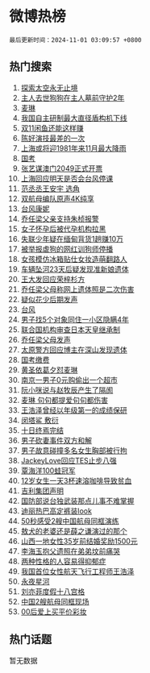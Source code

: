 # 微博热榜

`最后更新时间：2024-11-01 03:09:57 +0800`

## 热门搜索

1. [探索太空永无止境](https://m.weibo.cn/search?containerid=100103type%3D1%26t%3D10%26q%3D%23%E6%8E%A2%E7%B4%A2%E5%A4%AA%E7%A9%BA%E6%B0%B8%E6%97%A0%E6%AD%A2%E5%A2%83%23&stream_entry_id=51&isnewpage=1&extparam=seat%3D1%26cate%3D10103%26filter_type%3Drealtimehot%26stream_entry_id%3D51%26c_type%3D51%26pos%3D0%26q%3D%2523%25E6%258E%25A2%25E7%25B4%25A2%25E5%25A4%25AA%25E7%25A9%25BA%25E6%25B0%25B8%25E6%2597%25A0%25E6%25AD%25A2%25E5%25A2%2583%2523%26dgr%3D0%26display_time%3D1730401796%26pre_seqid%3D173040179610502730554112)
1. [主人去世狗狗在主人墓前守护2年](https://m.weibo.cn/search?containerid=100103type%3D1%26t%3D10%26q%3D%23%E4%B8%BB%E4%BA%BA%E5%8E%BB%E4%B8%96%E7%8B%97%E7%8B%97%E5%9C%A8%E4%B8%BB%E4%BA%BA%E5%A2%93%E5%89%8D%E5%AE%88%E6%8A%A42%E5%B9%B4%23&stream_entry_id=31&isnewpage=1&extparam=seat%3D1%26lcate%3D5001%26stream_entry_id%3D31%26q%3D%2523%25E4%25B8%25BB%25E4%25BA%25BA%25E5%258E%25BB%25E4%25B8%2596%25E7%258B%2597%25E7%258B%2597%25E5%259C%25A8%25E4%25B8%25BB%25E4%25BA%25BA%25E5%25A2%2593%25E5%2589%258D%25E5%25AE%2588%25E6%258A%25A42%25E5%25B9%25B4%2523%26dgr%3D0%26cate%3D5001%26filter_type%3Drealtimehot%26flag%3D0%26c_type%3D31%26realpos%3D1%26band_rank%3D1%26pos%3D0%26display_time%3D1730401796%26pre_seqid%3D173040179610502730554112)
1. [麦琳](https://m.weibo.cn/search?containerid=100103type%3D1%26t%3D10%26q%3D%E9%BA%A6%E7%90%B3&stream_entry_id=31&isnewpage=1&extparam=seat%3D1%26lcate%3D5001%26stream_entry_id%3D31%26q%3D%25E9%25BA%25A6%25E7%2590%25B3%26dgr%3D0%26cate%3D5001%26filter_type%3Drealtimehot%26flag%3D0%26c_type%3D31%26realpos%3D2%26band_rank%3D2%26pos%3D1%26display_time%3D1730401796%26pre_seqid%3D173040179610502730554112)
1. [我国自主研制最大直径盾构机下线](https://m.weibo.cn/search?containerid=100103type%3D1%26t%3D10%26q%3D%23%E6%88%91%E5%9B%BD%E8%87%AA%E4%B8%BB%E7%A0%94%E5%88%B6%E6%9C%80%E5%A4%A7%E7%9B%B4%E5%BE%84%E7%9B%BE%E6%9E%84%E6%9C%BA%E4%B8%8B%E7%BA%BF%23&stream_entry_id=31&isnewpage=1&extparam=seat%3D1%26lcate%3D5001%26stream_entry_id%3D31%26q%3D%2523%25E6%2588%2591%25E5%259B%25BD%25E8%2587%25AA%25E4%25B8%25BB%25E7%25A0%2594%25E5%2588%25B6%25E6%259C%2580%25E5%25A4%25A7%25E7%259B%25B4%25E5%25BE%2584%25E7%259B%25BE%25E6%259E%2584%25E6%259C%25BA%25E4%25B8%258B%25E7%25BA%25BF%2523%26dgr%3D0%26cate%3D5001%26filter_type%3Drealtimehot%26flag%3D0%26c_type%3D31%26realpos%3D3%26band_rank%3D3%26pos%3D2%26display_time%3D1730401796%26pre_seqid%3D173040179610502730554112)
1. [双11闲鱼还能这样赚](https://m.weibo.cn/search?containerid=100103type%3D1%26t%3D10%26q%3D%23%E5%8F%8C11%E9%97%B2%E9%B1%BC%E8%BF%98%E8%83%BD%E8%BF%99%E6%A0%B7%E8%B5%9A%23&stream_entry_id=31&isnewpage=1&extparam=seat%3D1%26lcate%3D5001%26is_ad_pos%3D1%26q%3D%2523%25E5%258F%258C11%25E9%2597%25B2%25E9%25B1%25BC%25E8%25BF%2598%25E8%2583%25BD%25E8%25BF%2599%25E6%25A0%25B7%25E8%25B5%259A%2523%26dgr%3D0%26cate%3D5001%26adid%3D262479%26filter_type%3Drealtimehot%26stream_entry_id%3D31%26c_type%3D31%26topic_ad%3D1%26band_rank%3D4%26pos%3D3%26display_time%3D1730401796%26pre_seqid%3D173040179610502730554112)
1. [陈好演技最差的一次](https://m.weibo.cn/search?containerid=100103type%3D1%26t%3D10%26q%3D%23%E9%99%88%E5%A5%BD%E6%BC%94%E6%8A%80%E6%9C%80%E5%B7%AE%E7%9A%84%E4%B8%80%E6%AC%A1%23&stream_entry_id=31&isnewpage=1&extparam=seat%3D1%26lcate%3D5001%26stream_entry_id%3D31%26q%3D%2523%25E9%2599%2588%25E5%25A5%25BD%25E6%25BC%2594%25E6%258A%2580%25E6%259C%2580%25E5%25B7%25AE%25E7%259A%2584%25E4%25B8%2580%25E6%25AC%25A1%2523%26dgr%3D0%26cate%3D5001%26filter_type%3Drealtimehot%26flag%3D2%26c_type%3D31%26realpos%3D4%26band_rank%3D4%26pos%3D4%26display_time%3D1730401796%26pre_seqid%3D173040179610502730554112)
1. [上海或将迎1981年来11月最大降雨](https://m.weibo.cn/search?containerid=100103type%3D1%26t%3D10%26q%3D%23%E4%B8%8A%E6%B5%B7%E6%88%96%E5%B0%86%E8%BF%8E1981%E5%B9%B4%E6%9D%A511%E6%9C%88%E6%9C%80%E5%A4%A7%E9%99%8D%E9%9B%A8%23&stream_entry_id=31&isnewpage=1&extparam=seat%3D1%26lcate%3D5001%26stream_entry_id%3D31%26q%3D%2523%25E4%25B8%258A%25E6%25B5%25B7%25E6%2588%2596%25E5%25B0%2586%25E8%25BF%258E1981%25E5%25B9%25B4%25E6%259D%25A511%25E6%259C%2588%25E6%259C%2580%25E5%25A4%25A7%25E9%2599%258D%25E9%259B%25A8%2523%26dgr%3D0%26cate%3D5001%26filter_type%3Drealtimehot%26flag%3D0%26c_type%3D31%26realpos%3D5%26band_rank%3D5%26pos%3D5%26display_time%3D1730401796%26pre_seqid%3D173040179610502730554112)
1. [国考](https://m.weibo.cn/search?containerid=100103type%3D1%26t%3D10%26q%3D%E5%9B%BD%E8%80%83&stream_entry_id=31&isnewpage=1&extparam=seat%3D1%26lcate%3D5001%26stream_entry_id%3D31%26q%3D%25E5%259B%25BD%25E8%2580%2583%26dgr%3D0%26cate%3D5001%26filter_type%3Drealtimehot%26flag%3D0%26c_type%3D31%26realpos%3D6%26band_rank%3D6%26pos%3D6%26display_time%3D1730401796%26pre_seqid%3D173040179610502730554112)
1. [张艺谋澳门2049正式开票](https://m.weibo.cn/search?containerid=100103type%3D1%26t%3D10%26q%3D%23%E5%BC%A0%E8%89%BA%E8%B0%8B%E6%BE%B3%E9%97%A82049%E6%AD%A3%E5%BC%8F%E5%BC%80%E7%A5%A8%23&stream_entry_id=31&isnewpage=1&extparam=seat%3D1%26lcate%3D5001%26is_ad_pos%3D1%26q%3D%2523%25E5%25BC%25A0%25E8%2589%25BA%25E8%25B0%258B%25E6%25BE%25B3%25E9%2597%25A82049%25E6%25AD%25A3%25E5%25BC%258F%25E5%25BC%2580%25E7%25A5%25A8%2523%26dgr%3D0%26cate%3D5001%26adid%3D262532%26filter_type%3Drealtimehot%26stream_entry_id%3D31%26c_type%3D31%26topic_ad%3D1%26band_rank%3D7%26pos%3D7%26display_time%3D1730401796%26pre_seqid%3D173040179610502730554112)
1. [上海回应明天是否会台风停课](https://m.weibo.cn/search?containerid=100103type%3D1%26t%3D10%26q%3D%23%E4%B8%8A%E6%B5%B7%E5%9B%9E%E5%BA%94%E6%98%8E%E5%A4%A9%E6%98%AF%E5%90%A6%E4%BC%9A%E5%8F%B0%E9%A3%8E%E5%81%9C%E8%AF%BE%23&stream_entry_id=31&isnewpage=1&extparam=seat%3D1%26lcate%3D5001%26stream_entry_id%3D31%26q%3D%2523%25E4%25B8%258A%25E6%25B5%25B7%25E5%259B%259E%25E5%25BA%2594%25E6%2598%258E%25E5%25A4%25A9%25E6%2598%25AF%25E5%2590%25A6%25E4%25BC%259A%25E5%258F%25B0%25E9%25A3%258E%25E5%2581%259C%25E8%25AF%25BE%2523%26dgr%3D0%26cate%3D5001%26filter_type%3Drealtimehot%26flag%3D0%26c_type%3D31%26realpos%3D7%26band_rank%3D7%26pos%3D8%26display_time%3D1730401796%26pre_seqid%3D173040179610502730554112)
1. [范丞丞王安宇 选角](https://m.weibo.cn/search?containerid=100103type%3D1%26t%3D10%26q%3D%E8%8C%83%E4%B8%9E%E4%B8%9E%E7%8E%8B%E5%AE%89%E5%AE%87+%E9%80%89%E8%A7%92&stream_entry_id=31&isnewpage=1&extparam=seat%3D1%26lcate%3D5001%26stream_entry_id%3D31%26q%3D%25E8%258C%2583%25E4%25B8%259E%25E4%25B8%259E%25E7%258E%258B%25E5%25AE%2589%25E5%25AE%2587%2520%25E9%2580%2589%25E8%25A7%2592%26dgr%3D0%26cate%3D5001%26filter_type%3Drealtimehot%26flag%3D0%26c_type%3D31%26realpos%3D8%26band_rank%3D8%26pos%3D9%26display_time%3D1730401796%26pre_seqid%3D173040179610502730554112)
1. [双航母编队原声4K纯享](https://m.weibo.cn/search?containerid=100103type%3D1%26t%3D10%26q%3D%23%E5%8F%8C%E8%88%AA%E6%AF%8D%E7%BC%96%E9%98%9F%E5%8E%9F%E5%A3%B04K%E7%BA%AF%E4%BA%AB%23&stream_entry_id=31&isnewpage=1&extparam=seat%3D1%26lcate%3D5001%26stream_entry_id%3D31%26q%3D%2523%25E5%258F%258C%25E8%2588%25AA%25E6%25AF%258D%25E7%25BC%2596%25E9%2598%259F%25E5%258E%259F%25E5%25A3%25B04K%25E7%25BA%25AF%25E4%25BA%25AB%2523%26dgr%3D0%26cate%3D5001%26filter_type%3Drealtimehot%26flag%3D0%26c_type%3D31%26realpos%3D9%26band_rank%3D9%26pos%3D10%26display_time%3D1730401796%26pre_seqid%3D173040179610502730554112)
1. [台风康妮](https://m.weibo.cn/search?containerid=100103type%3D1%26t%3D10%26q%3D%E5%8F%B0%E9%A3%8E%E5%BA%B7%E5%A6%AE&stream_entry_id=31&isnewpage=1&extparam=seat%3D1%26lcate%3D5001%26stream_entry_id%3D31%26q%3D%25E5%258F%25B0%25E9%25A3%258E%25E5%25BA%25B7%25E5%25A6%25AE%26dgr%3D0%26cate%3D5001%26filter_type%3Drealtimehot%26flag%3D0%26c_type%3D31%26realpos%3D10%26band_rank%3D10%26pos%3D11%26display_time%3D1730401796%26pre_seqid%3D173040179610502730554112)
1. [乔任梁父亲支持朱桢报警](https://m.weibo.cn/search?containerid=100103type%3D1%26t%3D10%26q%3D%23%E4%B9%94%E4%BB%BB%E6%A2%81%E7%88%B6%E4%BA%B2%E6%94%AF%E6%8C%81%E6%9C%B1%E6%A1%A2%E6%8A%A5%E8%AD%A6%23&stream_entry_id=31&isnewpage=1&extparam=seat%3D1%26lcate%3D5001%26stream_entry_id%3D31%26q%3D%2523%25E4%25B9%2594%25E4%25BB%25BB%25E6%25A2%2581%25E7%2588%25B6%25E4%25BA%25B2%25E6%2594%25AF%25E6%258C%2581%25E6%259C%25B1%25E6%25A1%25A2%25E6%258A%25A5%25E8%25AD%25A6%2523%26dgr%3D0%26cate%3D5001%26filter_type%3Drealtimehot%26flag%3D2%26c_type%3D31%26realpos%3D11%26band_rank%3D11%26pos%3D12%26display_time%3D1730401796%26pre_seqid%3D173040179610502730554112)
1. [女子怀孕后被代孕机构拉黑](https://m.weibo.cn/search?containerid=100103type%3D1%26t%3D10%26q%3D%23%E5%A5%B3%E5%AD%90%E6%80%80%E5%AD%95%E5%90%8E%E8%A2%AB%E4%BB%A3%E5%AD%95%E6%9C%BA%E6%9E%84%E6%8B%89%E9%BB%91%23&stream_entry_id=31&isnewpage=1&extparam=seat%3D1%26lcate%3D5001%26stream_entry_id%3D31%26q%3D%2523%25E5%25A5%25B3%25E5%25AD%2590%25E6%2580%2580%25E5%25AD%2595%25E5%2590%258E%25E8%25A2%25AB%25E4%25BB%25A3%25E5%25AD%2595%25E6%259C%25BA%25E6%259E%2584%25E6%258B%2589%25E9%25BB%2591%2523%26dgr%3D0%26cate%3D5001%26filter_type%3Drealtimehot%26flag%3D2%26c_type%3D31%26realpos%3D12%26band_rank%3D12%26pos%3D13%26display_time%3D1730401796%26pre_seqid%3D173040179610502730554112)
1. [失联少年疑在缅甸背货1趟赚10万](https://m.weibo.cn/search?containerid=100103type%3D1%26t%3D10%26q%3D%23%E5%A4%B1%E8%81%94%E5%B0%91%E5%B9%B4%E7%96%91%E5%9C%A8%E7%BC%85%E7%94%B8%E8%83%8C%E8%B4%A71%E8%B6%9F%E8%B5%9A10%E4%B8%87%23&stream_entry_id=31&isnewpage=1&extparam=seat%3D1%26lcate%3D5001%26stream_entry_id%3D31%26q%3D%2523%25E5%25A4%25B1%25E8%2581%2594%25E5%25B0%2591%25E5%25B9%25B4%25E7%2596%2591%25E5%259C%25A8%25E7%25BC%2585%25E7%2594%25B8%25E8%2583%258C%25E8%25B4%25A71%25E8%25B6%259F%25E8%25B5%259A10%25E4%25B8%2587%2523%26dgr%3D0%26cate%3D5001%26filter_type%3Drealtimehot%26flag%3D2%26c_type%3D31%26realpos%3D13%26band_rank%3D13%26pos%3D14%26display_time%3D1730401796%26pre_seqid%3D173040179610502730554112)
1. [被举报虐狗的网红训狗师停播](https://m.weibo.cn/search?containerid=100103type%3D1%26t%3D10%26q%3D%23%E8%A2%AB%E4%B8%BE%E6%8A%A5%E8%99%90%E7%8B%97%E7%9A%84%E7%BD%91%E7%BA%A2%E8%AE%AD%E7%8B%97%E5%B8%88%E5%81%9C%E6%92%AD%23&stream_entry_id=31&isnewpage=1&extparam=seat%3D1%26lcate%3D5001%26stream_entry_id%3D31%26q%3D%2523%25E8%25A2%25AB%25E4%25B8%25BE%25E6%258A%25A5%25E8%2599%2590%25E7%258B%2597%25E7%259A%2584%25E7%25BD%2591%25E7%25BA%25A2%25E8%25AE%25AD%25E7%258B%2597%25E5%25B8%2588%25E5%2581%259C%25E6%2592%25AD%2523%26dgr%3D0%26cate%3D5001%26filter_type%3Drealtimehot%26flag%3D2%26c_type%3D31%26realpos%3D14%26band_rank%3D14%26pos%3D15%26display_time%3D1730401796%26pre_seqid%3D173040179610502730554112)
1. [女孩模仿冰箱贴仕女妆造萌翻路人](https://m.weibo.cn/search?containerid=100103type%3D1%26t%3D10%26q%3D%23%E5%A5%B3%E5%AD%A9%E6%A8%A1%E4%BB%BF%E5%86%B0%E7%AE%B1%E8%B4%B4%E4%BB%95%E5%A5%B3%E5%A6%86%E9%80%A0%E8%90%8C%E7%BF%BB%E8%B7%AF%E4%BA%BA%23&stream_entry_id=31&isnewpage=1&extparam=seat%3D1%26lcate%3D5001%26stream_entry_id%3D31%26q%3D%2523%25E5%25A5%25B3%25E5%25AD%25A9%25E6%25A8%25A1%25E4%25BB%25BF%25E5%2586%25B0%25E7%25AE%25B1%25E8%25B4%25B4%25E4%25BB%2595%25E5%25A5%25B3%25E5%25A6%2586%25E9%2580%25A0%25E8%2590%258C%25E7%25BF%25BB%25E8%25B7%25AF%25E4%25BA%25BA%2523%26dgr%3D0%26cate%3D5001%26filter_type%3Drealtimehot%26flag%3D1%26c_type%3D31%26realpos%3D15%26band_rank%3D15%26pos%3D16%26display_time%3D1730401796%26pre_seqid%3D173040179610502730554112)
1. [车辆坠河23天后疑发现准新娘遗体](https://m.weibo.cn/search?containerid=100103type%3D1%26t%3D10%26q%3D%23%E8%BD%A6%E8%BE%86%E5%9D%A0%E6%B2%B323%E5%A4%A9%E5%90%8E%E7%96%91%E5%8F%91%E7%8E%B0%E5%87%86%E6%96%B0%E5%A8%98%E9%81%97%E4%BD%93%23&stream_entry_id=31&isnewpage=1&extparam=seat%3D1%26lcate%3D5001%26stream_entry_id%3D31%26q%3D%2523%25E8%25BD%25A6%25E8%25BE%2586%25E5%259D%25A0%25E6%25B2%25B323%25E5%25A4%25A9%25E5%2590%258E%25E7%2596%2591%25E5%258F%2591%25E7%258E%25B0%25E5%2587%2586%25E6%2596%25B0%25E5%25A8%2598%25E9%2581%2597%25E4%25BD%2593%2523%26dgr%3D0%26cate%3D5001%26filter_type%3Drealtimehot%26flag%3D2%26c_type%3D31%26realpos%3D16%26band_rank%3D16%26pos%3D17%26display_time%3D1730401796%26pre_seqid%3D173040179610502730554112)
1. [王大发回应荣梓杉方](https://m.weibo.cn/search?containerid=100103type%3D1%26t%3D10%26q%3D%23%E7%8E%8B%E5%A4%A7%E5%8F%91%E5%9B%9E%E5%BA%94%E8%8D%A3%E6%A2%93%E6%9D%89%E6%96%B9%23&stream_entry_id=31&isnewpage=1&extparam=seat%3D1%26lcate%3D5001%26stream_entry_id%3D31%26q%3D%2523%25E7%258E%258B%25E5%25A4%25A7%25E5%258F%2591%25E5%259B%259E%25E5%25BA%2594%25E8%258D%25A3%25E6%25A2%2593%25E6%259D%2589%25E6%2596%25B9%2523%26dgr%3D0%26cate%3D5001%26filter_type%3Drealtimehot%26flag%3D2%26c_type%3D31%26realpos%3D17%26band_rank%3D17%26pos%3D18%26display_time%3D1730401796%26pre_seqid%3D173040179610502730554112)
1. [乔任梁父母称网上遗体照是二次伤害](https://m.weibo.cn/search?containerid=100103type%3D1%26t%3D10%26q%3D%23%E4%B9%94%E4%BB%BB%E6%A2%81%E7%88%B6%E6%AF%8D%E7%A7%B0%E7%BD%91%E4%B8%8A%E9%81%97%E4%BD%93%E7%85%A7%E6%98%AF%E4%BA%8C%E6%AC%A1%E4%BC%A4%E5%AE%B3%23&stream_entry_id=31&isnewpage=1&extparam=seat%3D1%26lcate%3D5001%26stream_entry_id%3D31%26q%3D%2523%25E4%25B9%2594%25E4%25BB%25BB%25E6%25A2%2581%25E7%2588%25B6%25E6%25AF%258D%25E7%25A7%25B0%25E7%25BD%2591%25E4%25B8%258A%25E9%2581%2597%25E4%25BD%2593%25E7%2585%25A7%25E6%2598%25AF%25E4%25BA%258C%25E6%25AC%25A1%25E4%25BC%25A4%25E5%25AE%25B3%2523%26dgr%3D0%26cate%3D5001%26filter_type%3Drealtimehot%26flag%3D2%26c_type%3D31%26realpos%3D18%26band_rank%3D18%26pos%3D19%26display_time%3D1730401796%26pre_seqid%3D173040179610502730554112)
1. [疑似花少后期发声](https://m.weibo.cn/search?containerid=100103type%3D1%26t%3D10%26q%3D%23%E7%96%91%E4%BC%BC%E8%8A%B1%E5%B0%91%E5%90%8E%E6%9C%9F%E5%8F%91%E5%A3%B0%23&stream_entry_id=31&isnewpage=1&extparam=seat%3D1%26lcate%3D5001%26stream_entry_id%3D31%26q%3D%2523%25E7%2596%2591%25E4%25BC%25BC%25E8%258A%25B1%25E5%25B0%2591%25E5%2590%258E%25E6%259C%259F%25E5%258F%2591%25E5%25A3%25B0%2523%26dgr%3D0%26cate%3D5001%26filter_type%3Drealtimehot%26flag%3D0%26c_type%3D31%26realpos%3D19%26band_rank%3D19%26pos%3D20%26display_time%3D1730401796%26pre_seqid%3D173040179610502730554112)
1. [台风](https://m.weibo.cn/search?containerid=100103type%3D1%26t%3D10%26q%3D%E5%8F%B0%E9%A3%8E&stream_entry_id=31&isnewpage=1&extparam=seat%3D1%26lcate%3D5001%26stream_entry_id%3D31%26q%3D%25E5%258F%25B0%25E9%25A3%258E%26dgr%3D0%26cate%3D5001%26filter_type%3Drealtimehot%26flag%3D0%26c_type%3D31%26realpos%3D20%26band_rank%3D20%26pos%3D21%26display_time%3D1730401796%26pre_seqid%3D173040179610502730554112)
1. [男子找5个对象同住一小区隐瞒4年](https://m.weibo.cn/search?containerid=100103type%3D1%26t%3D10%26q%3D%23%E7%94%B7%E5%AD%90%E6%89%BE5%E4%B8%AA%E5%AF%B9%E8%B1%A1%E5%90%8C%E4%BD%8F%E4%B8%80%E5%B0%8F%E5%8C%BA%E9%9A%90%E7%9E%924%E5%B9%B4%23&stream_entry_id=31&isnewpage=1&extparam=seat%3D1%26lcate%3D5001%26stream_entry_id%3D31%26q%3D%2523%25E7%2594%25B7%25E5%25AD%2590%25E6%2589%25BE5%25E4%25B8%25AA%25E5%25AF%25B9%25E8%25B1%25A1%25E5%2590%258C%25E4%25BD%258F%25E4%25B8%2580%25E5%25B0%258F%25E5%258C%25BA%25E9%259A%2590%25E7%259E%25924%25E5%25B9%25B4%2523%26dgr%3D0%26cate%3D5001%26filter_type%3Drealtimehot%26flag%3D0%26c_type%3D31%26realpos%3D21%26band_rank%3D21%26pos%3D22%26display_time%3D1730401796%26pre_seqid%3D173040179610502730554112)
1. [联合国机构审查日本天皇继承制](https://m.weibo.cn/search?containerid=100103type%3D1%26t%3D10%26q%3D%23%E8%81%94%E5%90%88%E5%9B%BD%E6%9C%BA%E6%9E%84%E5%AE%A1%E6%9F%A5%E6%97%A5%E6%9C%AC%E5%A4%A9%E7%9A%87%E7%BB%A7%E6%89%BF%E5%88%B6%23&stream_entry_id=31&isnewpage=1&extparam=seat%3D1%26lcate%3D5001%26stream_entry_id%3D31%26q%3D%2523%25E8%2581%2594%25E5%2590%2588%25E5%259B%25BD%25E6%259C%25BA%25E6%259E%2584%25E5%25AE%25A1%25E6%259F%25A5%25E6%2597%25A5%25E6%259C%25AC%25E5%25A4%25A9%25E7%259A%2587%25E7%25BB%25A7%25E6%2589%25BF%25E5%2588%25B6%2523%26dgr%3D0%26cate%3D5001%26filter_type%3Drealtimehot%26flag%3D1%26c_type%3D31%26realpos%3D22%26band_rank%3D22%26pos%3D23%26display_time%3D1730401796%26pre_seqid%3D173040179610502730554112)
1. [乔任梁父母发声](https://m.weibo.cn/search?containerid=100103type%3D1%26t%3D10%26q%3D%23%E4%B9%94%E4%BB%BB%E6%A2%81%E7%88%B6%E6%AF%8D%E5%8F%91%E5%A3%B0%23&stream_entry_id=31&isnewpage=1&extparam=seat%3D1%26lcate%3D5001%26stream_entry_id%3D31%26q%3D%2523%25E4%25B9%2594%25E4%25BB%25BB%25E6%25A2%2581%25E7%2588%25B6%25E6%25AF%258D%25E5%258F%2591%25E5%25A3%25B0%2523%26dgr%3D0%26cate%3D5001%26filter_type%3Drealtimehot%26flag%3D0%26c_type%3D31%26realpos%3D23%26band_rank%3D23%26pos%3D24%26display_time%3D1730401796%26pre_seqid%3D173040179610502730554112)
1. [太原警方回应博主在深山发现遗体](https://m.weibo.cn/search?containerid=100103type%3D1%26t%3D10%26q%3D%23%E5%A4%AA%E5%8E%9F%E8%AD%A6%E6%96%B9%E5%9B%9E%E5%BA%94%E5%8D%9A%E4%B8%BB%E5%9C%A8%E6%B7%B1%E5%B1%B1%E5%8F%91%E7%8E%B0%E9%81%97%E4%BD%93%23&stream_entry_id=31&isnewpage=1&extparam=seat%3D1%26lcate%3D5001%26stream_entry_id%3D31%26q%3D%2523%25E5%25A4%25AA%25E5%258E%259F%25E8%25AD%25A6%25E6%2596%25B9%25E5%259B%259E%25E5%25BA%2594%25E5%258D%259A%25E4%25B8%25BB%25E5%259C%25A8%25E6%25B7%25B1%25E5%25B1%25B1%25E5%258F%2591%25E7%258E%25B0%25E9%2581%2597%25E4%25BD%2593%2523%26dgr%3D0%26cate%3D5001%26filter_type%3Drealtimehot%26flag%3D0%26c_type%3D31%26realpos%3D24%26band_rank%3D24%26pos%3D25%26display_time%3D1730401796%26pre_seqid%3D173040179610502730554112)
1. [国考缴费](https://m.weibo.cn/search?containerid=100103type%3D1%26t%3D10%26q%3D%E5%9B%BD%E8%80%83%E7%BC%B4%E8%B4%B9&stream_entry_id=31&isnewpage=1&extparam=seat%3D1%26lcate%3D5001%26stream_entry_id%3D31%26q%3D%25E5%259B%25BD%25E8%2580%2583%25E7%25BC%25B4%25E8%25B4%25B9%26dgr%3D0%26cate%3D5001%26filter_type%3Drealtimehot%26flag%3D0%26c_type%3D31%26realpos%3D25%26band_rank%3D25%26pos%3D26%26display_time%3D1730401796%26pre_seqid%3D173040179610502730554112)
1. [黄圣依葛夕怼麦琳](https://m.weibo.cn/search?containerid=100103type%3D1%26t%3D10%26q%3D%23%E9%BB%84%E5%9C%A3%E4%BE%9D%E8%91%9B%E5%A4%95%E6%80%BC%E9%BA%A6%E7%90%B3%23&stream_entry_id=31&isnewpage=1&extparam=seat%3D1%26lcate%3D5001%26stream_entry_id%3D31%26q%3D%2523%25E9%25BB%2584%25E5%259C%25A3%25E4%25BE%259D%25E8%2591%259B%25E5%25A4%2595%25E6%2580%25BC%25E9%25BA%25A6%25E7%2590%25B3%2523%26dgr%3D0%26cate%3D5001%26filter_type%3Drealtimehot%26flag%3D0%26c_type%3D31%26realpos%3D26%26band_rank%3D26%26pos%3D27%26display_time%3D1730401796%26pre_seqid%3D173040179610502730554112)
1. [南京一男子0元购偷出一个超市](https://m.weibo.cn/search?containerid=100103type%3D1%26t%3D10%26q%3D%23%E5%8D%97%E4%BA%AC%E4%B8%80%E7%94%B7%E5%AD%900%E5%85%83%E8%B4%AD%E5%81%B7%E5%87%BA%E4%B8%80%E4%B8%AA%E8%B6%85%E5%B8%82%23&stream_entry_id=31&isnewpage=1&extparam=seat%3D1%26lcate%3D5001%26stream_entry_id%3D31%26q%3D%2523%25E5%258D%2597%25E4%25BA%25AC%25E4%25B8%2580%25E7%2594%25B7%25E5%25AD%25900%25E5%2585%2583%25E8%25B4%25AD%25E5%2581%25B7%25E5%2587%25BA%25E4%25B8%2580%25E4%25B8%25AA%25E8%25B6%2585%25E5%25B8%2582%2523%26dgr%3D0%26cate%3D5001%26filter_type%3Drealtimehot%26flag%3D1%26c_type%3D31%26realpos%3D27%26band_rank%3D27%26pos%3D28%26display_time%3D1730401796%26pre_seqid%3D173040179610502730554112)
1. [阮小咪说与赵牧辰产生了隔阂](https://m.weibo.cn/search?containerid=100103type%3D1%26t%3D10%26q%3D%23%E9%98%AE%E5%B0%8F%E5%92%AA%E8%AF%B4%E4%B8%8E%E8%B5%B5%E7%89%A7%E8%BE%B0%E4%BA%A7%E7%94%9F%E4%BA%86%E9%9A%94%E9%98%82%23&stream_entry_id=31&isnewpage=1&extparam=seat%3D1%26lcate%3D5001%26stream_entry_id%3D31%26q%3D%2523%25E9%2598%25AE%25E5%25B0%258F%25E5%2592%25AA%25E8%25AF%25B4%25E4%25B8%258E%25E8%25B5%25B5%25E7%2589%25A7%25E8%25BE%25B0%25E4%25BA%25A7%25E7%2594%259F%25E4%25BA%2586%25E9%259A%2594%25E9%2598%2582%2523%26dgr%3D0%26cate%3D5001%26filter_type%3Drealtimehot%26flag%3D0%26c_type%3D31%26realpos%3D28%26band_rank%3D28%26pos%3D29%26display_time%3D1730401796%26pre_seqid%3D173040179610502730554112)
1. [麦琳 句句都提爱句句都伤害](https://m.weibo.cn/search?containerid=100103type%3D1%26t%3D10%26q%3D%E9%BA%A6%E7%90%B3+%E5%8F%A5%E5%8F%A5%E9%83%BD%E6%8F%90%E7%88%B1%E5%8F%A5%E5%8F%A5%E9%83%BD%E4%BC%A4%E5%AE%B3&stream_entry_id=31&isnewpage=1&extparam=seat%3D1%26lcate%3D5001%26stream_entry_id%3D31%26q%3D%25E9%25BA%25A6%25E7%2590%25B3%2520%25E5%258F%25A5%25E5%258F%25A5%25E9%2583%25BD%25E6%258F%2590%25E7%2588%25B1%25E5%258F%25A5%25E5%258F%25A5%25E9%2583%25BD%25E4%25BC%25A4%25E5%25AE%25B3%26dgr%3D0%26cate%3D5001%26filter_type%3Drealtimehot%26flag%3D0%26c_type%3D31%26realpos%3D29%26band_rank%3D29%26pos%3D30%26display_time%3D1730401796%26pre_seqid%3D173040179610502730554112)
1. [王浩泽曾经以年级第一的成绩保研](https://m.weibo.cn/search?containerid=100103type%3D1%26t%3D10%26q%3D%23%E7%8E%8B%E6%B5%A9%E6%B3%BD%E6%9B%BE%E7%BB%8F%E4%BB%A5%E5%B9%B4%E7%BA%A7%E7%AC%AC%E4%B8%80%E7%9A%84%E6%88%90%E7%BB%A9%E4%BF%9D%E7%A0%94%23&stream_entry_id=31&isnewpage=1&extparam=seat%3D1%26lcate%3D5001%26stream_entry_id%3D31%26q%3D%2523%25E7%258E%258B%25E6%25B5%25A9%25E6%25B3%25BD%25E6%259B%25BE%25E7%25BB%258F%25E4%25BB%25A5%25E5%25B9%25B4%25E7%25BA%25A7%25E7%25AC%25AC%25E4%25B8%2580%25E7%259A%2584%25E6%2588%2590%25E7%25BB%25A9%25E4%25BF%259D%25E7%25A0%2594%2523%26dgr%3D0%26cate%3D5001%26filter_type%3Drealtimehot%26flag%3D1%26c_type%3D31%26realpos%3D30%26band_rank%3D30%26pos%3D31%26display_time%3D1730401796%26pre_seqid%3D173040179610502730554112)
1. [闵塔鲨 敷衍](https://m.weibo.cn/search?containerid=100103type%3D1%26t%3D10%26q%3D%E9%97%B5%E5%A1%94%E9%B2%A8+%E6%95%B7%E8%A1%8D&stream_entry_id=31&isnewpage=1&extparam=seat%3D1%26lcate%3D5001%26stream_entry_id%3D31%26q%3D%25E9%2597%25B5%25E5%25A1%2594%25E9%25B2%25A8%2520%25E6%2595%25B7%25E8%25A1%258D%26dgr%3D0%26cate%3D5001%26filter_type%3Drealtimehot%26flag%3D0%26c_type%3D31%26realpos%3D31%26band_rank%3D31%26pos%3D32%26display_time%3D1730401796%26pre_seqid%3D173040179610502730554112)
1. [十日终焉完结](https://m.weibo.cn/search?containerid=100103type%3D1%26t%3D10%26q%3D%E5%8D%81%E6%97%A5%E7%BB%88%E7%84%89%E5%AE%8C%E7%BB%93&stream_entry_id=31&isnewpage=1&extparam=seat%3D1%26lcate%3D5001%26stream_entry_id%3D31%26q%3D%25E5%258D%2581%25E6%2597%25A5%25E7%25BB%2588%25E7%2584%2589%25E5%25AE%258C%25E7%25BB%2593%26dgr%3D0%26cate%3D5001%26filter_type%3Drealtimehot%26flag%3D0%26c_type%3D31%26realpos%3D32%26band_rank%3D32%26pos%3D33%26display_time%3D1730401796%26pre_seqid%3D173040179610502730554112)
1. [男子砍妻事件双方和解](https://m.weibo.cn/search?containerid=100103type%3D1%26t%3D10%26q%3D%23%E7%94%B7%E5%AD%90%E7%A0%8D%E5%A6%BB%E4%BA%8B%E4%BB%B6%E5%8F%8C%E6%96%B9%E5%92%8C%E8%A7%A3%23&stream_entry_id=31&isnewpage=1&extparam=seat%3D1%26lcate%3D5001%26stream_entry_id%3D31%26q%3D%2523%25E7%2594%25B7%25E5%25AD%2590%25E7%25A0%258D%25E5%25A6%25BB%25E4%25BA%258B%25E4%25BB%25B6%25E5%258F%258C%25E6%2596%25B9%25E5%2592%258C%25E8%25A7%25A3%2523%26dgr%3D0%26cate%3D5001%26filter_type%3Drealtimehot%26flag%3D0%26c_type%3D31%26realpos%3D33%26band_rank%3D33%26pos%3D34%26display_time%3D1730401796%26pre_seqid%3D173040179610502730554112)
1. [男子故意碰撞多名女生胸部被行拘](https://m.weibo.cn/search?containerid=100103type%3D1%26t%3D10%26q%3D%23%E7%94%B7%E5%AD%90%E6%95%85%E6%84%8F%E7%A2%B0%E6%92%9E%E5%A4%9A%E5%90%8D%E5%A5%B3%E7%94%9F%E8%83%B8%E9%83%A8%E8%A2%AB%E8%A1%8C%E6%8B%98%23&stream_entry_id=31&isnewpage=1&extparam=seat%3D1%26lcate%3D5001%26stream_entry_id%3D31%26q%3D%2523%25E7%2594%25B7%25E5%25AD%2590%25E6%2595%2585%25E6%2584%258F%25E7%25A2%25B0%25E6%2592%259E%25E5%25A4%259A%25E5%2590%258D%25E5%25A5%25B3%25E7%2594%259F%25E8%2583%25B8%25E9%2583%25A8%25E8%25A2%25AB%25E8%25A1%258C%25E6%258B%2598%2523%26dgr%3D0%26cate%3D5001%26filter_type%3Drealtimehot%26flag%3D0%26c_type%3D31%26realpos%3D34%26band_rank%3D34%26pos%3D35%26display_time%3D1730401796%26pre_seqid%3D173040179610502730554112)
1. [JackeyLove回应TES止步八强](https://m.weibo.cn/search?containerid=100103type%3D1%26t%3D10%26q%3D%23JackeyLove%E5%9B%9E%E5%BA%94TES%E6%AD%A2%E6%AD%A5%E5%85%AB%E5%BC%BA%23&stream_entry_id=31&isnewpage=1&extparam=seat%3D1%26lcate%3D5001%26stream_entry_id%3D31%26q%3D%2523JackeyLove%25E5%259B%259E%25E5%25BA%2594TES%25E6%25AD%25A2%25E6%25AD%25A5%25E5%2585%25AB%25E5%25BC%25BA%2523%26dgr%3D0%26cate%3D5001%26filter_type%3Drealtimehot%26flag%3D0%26c_type%3D31%26realpos%3D35%26band_rank%3D35%26pos%3D36%26display_time%3D1730401796%26pre_seqid%3D173040179610502730554112)
1. [覃海洋100蛙冠军](https://m.weibo.cn/search?containerid=100103type%3D1%26t%3D10%26q%3D%23%E8%A6%83%E6%B5%B7%E6%B4%8B100%E8%9B%99%E5%86%A0%E5%86%9B%23&stream_entry_id=31&isnewpage=1&extparam=seat%3D1%26lcate%3D5001%26stream_entry_id%3D31%26q%3D%2523%25E8%25A6%2583%25E6%25B5%25B7%25E6%25B4%258B100%25E8%259B%2599%25E5%2586%25A0%25E5%2586%259B%2523%26dgr%3D0%26cate%3D5001%26filter_type%3Drealtimehot%26flag%3D0%26c_type%3D31%26realpos%3D36%26band_rank%3D36%26pos%3D37%26display_time%3D1730401796%26pre_seqid%3D173040179610502730554112)
1. [12岁女生一天3杯速溶咖啡导致贫血](https://m.weibo.cn/search?containerid=100103type%3D1%26t%3D10%26q%3D%2312%E5%B2%81%E5%A5%B3%E7%94%9F%E4%B8%80%E5%A4%A93%E6%9D%AF%E9%80%9F%E6%BA%B6%E5%92%96%E5%95%A1%E5%AF%BC%E8%87%B4%E8%B4%AB%E8%A1%80%23&stream_entry_id=31&isnewpage=1&extparam=seat%3D1%26lcate%3D5001%26stream_entry_id%3D31%26q%3D%252312%25E5%25B2%2581%25E5%25A5%25B3%25E7%2594%259F%25E4%25B8%2580%25E5%25A4%25A93%25E6%259D%25AF%25E9%2580%259F%25E6%25BA%25B6%25E5%2592%2596%25E5%2595%25A1%25E5%25AF%25BC%25E8%2587%25B4%25E8%25B4%25AB%25E8%25A1%2580%2523%26dgr%3D0%26cate%3D5001%26filter_type%3Drealtimehot%26flag%3D0%26c_type%3D31%26realpos%3D37%26band_rank%3D37%26pos%3D38%26display_time%3D1730401796%26pre_seqid%3D173040179610502730554112)
1. [吉利集团声明](https://m.weibo.cn/search?containerid=100103type%3D1%26t%3D10%26q%3D%23%E5%90%89%E5%88%A9%E9%9B%86%E5%9B%A2%E5%A3%B0%E6%98%8E%23&stream_entry_id=31&isnewpage=1&extparam=seat%3D1%26lcate%3D5001%26stream_entry_id%3D31%26q%3D%2523%25E5%2590%2589%25E5%2588%25A9%25E9%259B%2586%25E5%259B%25A2%25E5%25A3%25B0%25E6%2598%258E%2523%26dgr%3D0%26cate%3D5001%26filter_type%3Drealtimehot%26flag%3D0%26c_type%3D31%26realpos%3D38%26band_rank%3D38%26pos%3D39%26display_time%3D1730401796%26pre_seqid%3D173040179610502730554112)
1. [国防部说台独武装那点儿事不难掌握](https://m.weibo.cn/search?containerid=100103type%3D1%26t%3D10%26q%3D%23%E5%9B%BD%E9%98%B2%E9%83%A8%E8%AF%B4%E5%8F%B0%E7%8B%AC%E6%AD%A6%E8%A3%85%E9%82%A3%E7%82%B9%E5%84%BF%E4%BA%8B%E4%B8%8D%E9%9A%BE%E6%8E%8C%E6%8F%A1%23&stream_entry_id=31&isnewpage=1&extparam=seat%3D1%26lcate%3D5001%26stream_entry_id%3D31%26q%3D%2523%25E5%259B%25BD%25E9%2598%25B2%25E9%2583%25A8%25E8%25AF%25B4%25E5%258F%25B0%25E7%258B%25AC%25E6%25AD%25A6%25E8%25A3%2585%25E9%2582%25A3%25E7%2582%25B9%25E5%2584%25BF%25E4%25BA%258B%25E4%25B8%258D%25E9%259A%25BE%25E6%258E%258C%25E6%258F%25A1%2523%26dgr%3D0%26cate%3D5001%26filter_type%3Drealtimehot%26flag%3D0%26c_type%3D31%26realpos%3D39%26band_rank%3D39%26pos%3D40%26display_time%3D1730401796%26pre_seqid%3D173040179610502730554112)
1. [迪丽热巴高定裤装look](https://m.weibo.cn/search?containerid=100103type%3D1%26t%3D10%26q%3D%23%E8%BF%AA%E4%B8%BD%E7%83%AD%E5%B7%B4%E9%AB%98%E5%AE%9A%E8%A3%A4%E8%A3%85look%23&stream_entry_id=31&isnewpage=1&extparam=seat%3D1%26lcate%3D5001%26stream_entry_id%3D31%26q%3D%2523%25E8%25BF%25AA%25E4%25B8%25BD%25E7%2583%25AD%25E5%25B7%25B4%25E9%25AB%2598%25E5%25AE%259A%25E8%25A3%25A4%25E8%25A3%2585look%2523%26dgr%3D0%26cate%3D5001%26filter_type%3Drealtimehot%26flag%3D0%26c_type%3D31%26realpos%3D40%26band_rank%3D40%26pos%3D41%26display_time%3D1730401796%26pre_seqid%3D173040179610502730554112)
1. [50秒感受2艘中国航母同框演练](https://m.weibo.cn/search?containerid=100103type%3D1%26t%3D10%26q%3D%2350%E7%A7%92%E6%84%9F%E5%8F%972%E8%89%98%E4%B8%AD%E5%9B%BD%E8%88%AA%E6%AF%8D%E5%90%8C%E6%A1%86%E6%BC%94%E7%BB%83%23&stream_entry_id=31&isnewpage=1&extparam=seat%3D1%26lcate%3D5001%26stream_entry_id%3D31%26q%3D%252350%25E7%25A7%2592%25E6%2584%259F%25E5%258F%25972%25E8%2589%2598%25E4%25B8%25AD%25E5%259B%25BD%25E8%2588%25AA%25E6%25AF%258D%25E5%2590%258C%25E6%25A1%2586%25E6%25BC%2594%25E7%25BB%2583%2523%26dgr%3D0%26cate%3D5001%26filter_type%3Drealtimehot%26flag%3D0%26c_type%3D31%26realpos%3D41%26band_rank%3D41%26pos%3D42%26display_time%3D1730401796%26pre_seqid%3D173040179610502730554112)
1. [敖犬的老婆还是薛之谦演过的那个](https://m.weibo.cn/search?containerid=100103type%3D1%26t%3D10%26q%3D%E6%95%96%E7%8A%AC%E7%9A%84%E8%80%81%E5%A9%86%E8%BF%98%E6%98%AF%E8%96%9B%E4%B9%8B%E8%B0%A6%E6%BC%94%E8%BF%87%E7%9A%84%E9%82%A3%E4%B8%AA&stream_entry_id=31&isnewpage=1&extparam=seat%3D1%26lcate%3D5001%26stream_entry_id%3D31%26q%3D%25E6%2595%2596%25E7%258A%25AC%25E7%259A%2584%25E8%2580%2581%25E5%25A9%2586%25E8%25BF%2598%25E6%2598%25AF%25E8%2596%259B%25E4%25B9%258B%25E8%25B0%25A6%25E6%25BC%2594%25E8%25BF%2587%25E7%259A%2584%25E9%2582%25A3%25E4%25B8%25AA%26dgr%3D0%26cate%3D5001%26filter_type%3Drealtimehot%26flag%3D0%26c_type%3D31%26realpos%3D42%26band_rank%3D42%26pos%3D43%26display_time%3D1730401796%26pre_seqid%3D173040179610502730554112)
1. [山西一地女性35岁前结婚奖励1500元](https://m.weibo.cn/search?containerid=100103type%3D1%26t%3D10%26q%3D%23%E5%B1%B1%E8%A5%BF%E4%B8%80%E5%9C%B0%E5%A5%B3%E6%80%A735%E5%B2%81%E5%89%8D%E7%BB%93%E5%A9%9A%E5%A5%96%E5%8A%B11500%E5%85%83%23&stream_entry_id=31&isnewpage=1&extparam=seat%3D1%26lcate%3D5001%26stream_entry_id%3D31%26q%3D%2523%25E5%25B1%25B1%25E8%25A5%25BF%25E4%25B8%2580%25E5%259C%25B0%25E5%25A5%25B3%25E6%2580%25A735%25E5%25B2%2581%25E5%2589%258D%25E7%25BB%2593%25E5%25A9%259A%25E5%25A5%2596%25E5%258A%25B11500%25E5%2585%2583%2523%26dgr%3D0%26cate%3D5001%26filter_type%3Drealtimehot%26flag%3D0%26c_type%3D31%26realpos%3D43%26band_rank%3D43%26pos%3D44%26display_time%3D1730401796%26pre_seqid%3D173040179610502730554112)
1. [李海玉抱父遗照在弟弟坟前痛哭](https://m.weibo.cn/search?containerid=100103type%3D1%26t%3D10%26q%3D%23%E6%9D%8E%E6%B5%B7%E7%8E%89%E6%8A%B1%E7%88%B6%E9%81%97%E7%85%A7%E5%9C%A8%E5%BC%9F%E5%BC%9F%E5%9D%9F%E5%89%8D%E7%97%9B%E5%93%AD%23&stream_entry_id=31&isnewpage=1&extparam=seat%3D1%26lcate%3D5001%26stream_entry_id%3D31%26q%3D%2523%25E6%259D%258E%25E6%25B5%25B7%25E7%258E%2589%25E6%258A%25B1%25E7%2588%25B6%25E9%2581%2597%25E7%2585%25A7%25E5%259C%25A8%25E5%25BC%259F%25E5%25BC%259F%25E5%259D%259F%25E5%2589%258D%25E7%2597%259B%25E5%2593%25AD%2523%26dgr%3D0%26cate%3D5001%26filter_type%3Drealtimehot%26flag%3D1%26c_type%3D31%26realpos%3D44%26band_rank%3D44%26pos%3D45%26display_time%3D1730401796%26pre_seqid%3D173040179610502730554112)
1. [两种性格的人容易得抑郁症](https://m.weibo.cn/search?containerid=100103type%3D1%26t%3D10%26q%3D%23%E4%B8%A4%E7%A7%8D%E6%80%A7%E6%A0%BC%E7%9A%84%E4%BA%BA%E5%AE%B9%E6%98%93%E5%BE%97%E6%8A%91%E9%83%81%E7%97%87%23&stream_entry_id=31&isnewpage=1&extparam=seat%3D1%26lcate%3D5001%26stream_entry_id%3D31%26q%3D%2523%25E4%25B8%25A4%25E7%25A7%258D%25E6%2580%25A7%25E6%25A0%25BC%25E7%259A%2584%25E4%25BA%25BA%25E5%25AE%25B9%25E6%2598%2593%25E5%25BE%2597%25E6%258A%2591%25E9%2583%2581%25E7%2597%2587%2523%26dgr%3D0%26cate%3D5001%26filter_type%3Drealtimehot%26flag%3D0%26c_type%3D31%26realpos%3D45%26band_rank%3D45%26pos%3D46%26display_time%3D1730401796%26pre_seqid%3D173040179610502730554112)
1. [我国首位女性航天飞行工程师王浩泽](https://m.weibo.cn/search?containerid=100103type%3D1%26t%3D10%26q%3D%23%E6%88%91%E5%9B%BD%E9%A6%96%E4%BD%8D%E5%A5%B3%E6%80%A7%E8%88%AA%E5%A4%A9%E9%A3%9E%E8%A1%8C%E5%B7%A5%E7%A8%8B%E5%B8%88%E7%8E%8B%E6%B5%A9%E6%B3%BD%23&stream_entry_id=31&isnewpage=1&extparam=seat%3D1%26lcate%3D5001%26stream_entry_id%3D31%26q%3D%2523%25E6%2588%2591%25E5%259B%25BD%25E9%25A6%2596%25E4%25BD%258D%25E5%25A5%25B3%25E6%2580%25A7%25E8%2588%25AA%25E5%25A4%25A9%25E9%25A3%259E%25E8%25A1%258C%25E5%25B7%25A5%25E7%25A8%258B%25E5%25B8%2588%25E7%258E%258B%25E6%25B5%25A9%25E6%25B3%25BD%2523%26dgr%3D0%26cate%3D5001%26filter_type%3Drealtimehot%26flag%3D1%26c_type%3D31%26realpos%3D46%26band_rank%3D46%26pos%3D47%26display_time%3D1730401796%26pre_seqid%3D173040179610502730554112)
1. [永夜星河](https://m.weibo.cn/search?containerid=100103type%3D1%26t%3D10%26q%3D%E6%B0%B8%E5%A4%9C%E6%98%9F%E6%B2%B3&stream_entry_id=31&isnewpage=1&extparam=seat%3D1%26lcate%3D5001%26stream_entry_id%3D31%26q%3D%25E6%25B0%25B8%25E5%25A4%259C%25E6%2598%259F%25E6%25B2%25B3%26dgr%3D0%26cate%3D5001%26filter_type%3Drealtimehot%26flag%3D0%26c_type%3D31%26realpos%3D47%26band_rank%3D47%26pos%3D48%26display_time%3D1730401796%26pre_seqid%3D173040179610502730554112)
1. [刘亦菲度假十八宫格](https://m.weibo.cn/search?containerid=100103type%3D1%26t%3D10%26q%3D%23%E5%88%98%E4%BA%A6%E8%8F%B2%E5%BA%A6%E5%81%87%E5%8D%81%E5%85%AB%E5%AE%AB%E6%A0%BC%23&stream_entry_id=31&isnewpage=1&extparam=seat%3D1%26lcate%3D5001%26stream_entry_id%3D31%26q%3D%2523%25E5%2588%2598%25E4%25BA%25A6%25E8%258F%25B2%25E5%25BA%25A6%25E5%2581%2587%25E5%258D%2581%25E5%2585%25AB%25E5%25AE%25AB%25E6%25A0%25BC%2523%26dgr%3D0%26cate%3D5001%26filter_type%3Drealtimehot%26flag%3D0%26c_type%3D31%26realpos%3D48%26band_rank%3D48%26pos%3D49%26display_time%3D1730401796%26pre_seqid%3D173040179610502730554112)
1. [中国2艘航母同框现场](https://m.weibo.cn/search?containerid=100103type%3D1%26t%3D10%26q%3D%23%E4%B8%AD%E5%9B%BD2%E8%89%98%E8%88%AA%E6%AF%8D%E5%90%8C%E6%A1%86%E7%8E%B0%E5%9C%BA%23&stream_entry_id=31&isnewpage=1&extparam=seat%3D1%26lcate%3D5001%26stream_entry_id%3D31%26q%3D%2523%25E4%25B8%25AD%25E5%259B%25BD2%25E8%2589%2598%25E8%2588%25AA%25E6%25AF%258D%25E5%2590%258C%25E6%25A1%2586%25E7%258E%25B0%25E5%259C%25BA%2523%26dgr%3D0%26cate%3D5001%26filter_type%3Drealtimehot%26flag%3D0%26c_type%3D31%26realpos%3D49%26band_rank%3D49%26pos%3D50%26display_time%3D1730401796%26pre_seqid%3D173040179610502730554112)
1. [00后爱上买平价彩妆](https://m.weibo.cn/search?containerid=100103type%3D1%26t%3D10%26q%3D%2300%E5%90%8E%E7%88%B1%E4%B8%8A%E4%B9%B0%E5%B9%B3%E4%BB%B7%E5%BD%A9%E5%A6%86%23&stream_entry_id=31&isnewpage=1&extparam=seat%3D1%26lcate%3D5001%26stream_entry_id%3D31%26q%3D%252300%25E5%2590%258E%25E7%2588%25B1%25E4%25B8%258A%25E4%25B9%25B0%25E5%25B9%25B3%25E4%25BB%25B7%25E5%25BD%25A9%25E5%25A6%2586%2523%26dgr%3D0%26cate%3D5001%26filter_type%3Drealtimehot%26flag%3D0%26c_type%3D31%26realpos%3D50%26band_rank%3D50%26pos%3D51%26display_time%3D1730401796%26pre_seqid%3D173040179610502730554112)

## 热门话题

暂无数据
